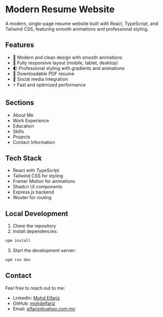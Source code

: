 # Modern Resume Website

A modern, single-page resume website built with React, TypeScript, and Tailwind CSS, featuring smooth animations and professional styling.

## Features

- 🎨 Modern and clean design with smooth animations
- 📱 Fully responsive layout (mobile, tablet, desktop)
- 🌓 Professional styling with gradients and animations
- 📄 Downloadable PDF resume
- 🔗 Social media integration
- ⚡ Fast and optimized performance

## Sections

- About Me
- Work Experience
- Education
- Skills
- Projects
- Contact Information

## Tech Stack

- React with TypeScript
- Tailwind CSS for styling
- Framer Motion for animations
- Shadcn UI components
- Express.js backend
- Wouter for routing

## Local Development

1. Clone the repository
2. Install dependencies:
```bash
npm install
```
3. Start the development server:
```bash
npm run dev
```

## Contact

Feel free to reach out to me:
- LinkedIn: [Mohd Elfariz](https://www.linkedin.com/in/mohdelfariz/)
- GitHub: [mohdelfariz](https://github.com/mohdelfariz)
- Email: elfariz@yahoo.com.my
